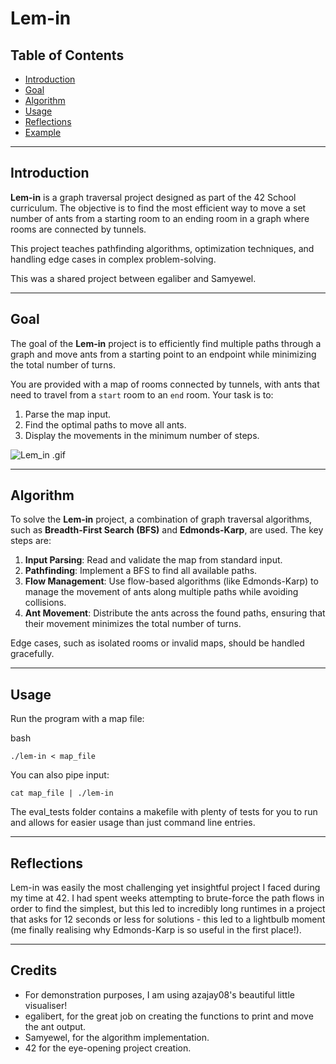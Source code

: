 # Lem-in

## Table of Contents
- [Introduction](#introduction)
- [Goal](#goal)
- [Algorithm](#algorithm)
- [Usage](#usage)
- [Reflections](#reflections)
- [Example](#example)

---

## Introduction

**Lem-in** is a graph traversal project designed as part of the 42 School curriculum. The objective is to find the most efficient way to move a set number of ants from a starting room to an ending room in a graph where rooms are connected by tunnels.

This project teaches pathfinding algorithms, optimization techniques, and handling edge cases in complex problem-solving.

This was a shared project between egaliber and Samyewel.

---

## Goal

The goal of the **Lem-in** project is to efficiently find multiple paths through a graph and move ants from a starting point to an endpoint while minimizing the total number of turns.

You are provided with a map of rooms connected by tunnels, with ants that need to travel from a `start` room to an `end` room. Your task is to:

1. Parse the map input.
2. Find the optimal paths to move all ants.
3. Display the movements in the minimum number of steps.

![Lem_in .gif](https://user-images.githubusercontent.com/86073849/209192867-549939b7-319c-4147-a758-f6669efab447.gif)

---

## Algorithm

To solve the **Lem-in** project, a combination of graph traversal algorithms, such as **Breadth-First Search (BFS)** and **Edmonds-Karp**, are used. The key steps are:

1. **Input Parsing**: Read and validate the map from standard input.
2. **Pathfinding**: Implement a BFS to find all available paths.
3. **Flow Management**: Use flow-based algorithms (like Edmonds-Karp) to manage the movement of ants along multiple paths while avoiding collisions.
4. **Ant Movement**: Distribute the ants across the found paths, ensuring that their movement minimizes the total number of turns.

Edge cases, such as isolated rooms or invalid maps, should be handled gracefully.

---

## Usage

Run the program with a map file:

bash

`./lem-in < map_file`

You can also pipe input:

`cat map_file | ./lem-in`

The eval_tests folder contains a makefile with plenty of tests for you to run and allows for easier usage than just command line entries.

---

## Reflections

Lem-in was easily the most challenging yet insightful project I faced during my time at 42. I had spent weeks attempting to brute-force the path flows in order to find the simplest, but this led to incredibly long runtimes in a project that asks for 12 seconds or less for solutions - this led to a lightbulb moment (me finally realising why Edmonds-Karp is so useful in the first place!).

---

## Credits

- For demonstration purposes, I am using azajay08's beautiful little visualiser!
- egalibert, for the great job on creating the functions to print and move the ant output.
- Samyewel, for the algorithm implementation.
- 42 for the eye-opening project creation.
